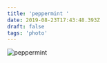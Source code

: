 ```yaml
---
title: 'peppermint '
date: 2019-08-23T17:43:48.393Z
draft: false
tags: 'photo'
---
```


![peppermint ](/media/timstagram/IMG_6650-1566582227679.jpg "peppermint ")